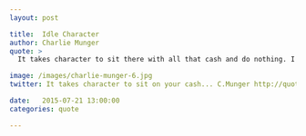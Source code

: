 ```yaml
---
layout: post

title:  Idle Character
author: Charlie Munger
quote: >
  It takes character to sit there with all that cash and do nothing. I didn’t get to where I am by going after mediocre opportunities. 

image: /images/charlie-munger-6.jpg
twitter: It takes character to sit on your cash... C.Munger http://quotes.stockflare.com/

date:   2015-07-21 13:00:00
categories: quote

---
```


